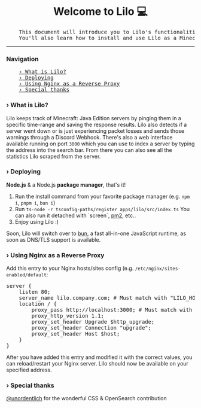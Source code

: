 <h1 align="center">
    Welcome to Lilo 💻
</h1>
<pre align="center">
    This document will introduce you to Lilo's functionalities and use case.
    You'll also learn how to install and use Lilo as a Minecraft: Java Edition server tracking tool!
</pre>
<hr>
<h3>Navigation</h3>
<pre>
    <a href="#what-is-ebio-backend">› What is Lilo?</a>
    <a href="#deploying">› Deploying</a>
    <a href="#using-nginx-as-a-reverse-proxy">› Using Nginx as a Reverse Proxy</a>
    <a href="#special-thanks">› Special thanks</a>
</pre>

<h3 id="what-is-ebio-backend">› What is Lilo?</h3>
Lilo keeps track of Minecraft: Java Edition servers by pinging them in a specific time-range and saving the response
results.
Lilo also detects if a server went down or is just experiencing packet losses and sends those warnings through a Discord
Webhook.
There's also a web interface available running on port <code>3000</code> which you can use to index a server by typing
the address
into the search bar.
From there you can also see all the statistics Lilo scraped from the server.

<h3 id="deploying">› Deploying</h3>
<b>Node.js</b> & a Node.js <b>package manager</b>, that's it!
<ol>
    <li>
        Run the install command from your favorite package manager (e.g. <code>npm i</code>, <code>pnpm i</code>, <code>bun i</code>)
    </li>
    <li>
        Run <code>ts-node -r tsconfig-paths/register apps/lilo/src/index.ts</code>
        You can also run it detached with `screen`, <a href="https://pm2.io/">pm2</a>, etc..
    </li>
    <li>
        Enjoy using Lilo :)
    </li>
</ol>
Soon, Lilo will switch over to <a href="https://bun.sh/">bun</a>, a fast all-in-one JavaScript runtime, as soon as DNS/TLS support is available.

<h3 id="using-nginx-as-a-reverse-proxy">› Using Nginx as a Reverse Proxy</h3>
Add this entry to your Nginx hosts/sites config (e.g. <code>/etc/nginx/sites-enabled/default</code>:
<pre>
server {
    listen 80;
    server_name lilo.company.com; # Must match with "LILO_HOST" from your .env file
    location / {
        proxy_pass http://localhost:3000; # Must match with "LILO_PORT"
        proxy_http_version 1.1;
        proxy_set_header Upgrade $http_upgrade;
        proxy_set_header Connection "upgrade";
        proxy_set_header Host $host;
    }
}
</pre>
After you have added this entry and modified it with the correct values, you can reload/restart your Nginx server. Lilo
should now be available on your specified address.

<h3 id="special-thanks">› Special thanks</h3>
<a href="https://github.com/unordentlich">@unordentlich</a> for the wonderful CSS & OpenSearch contribution
